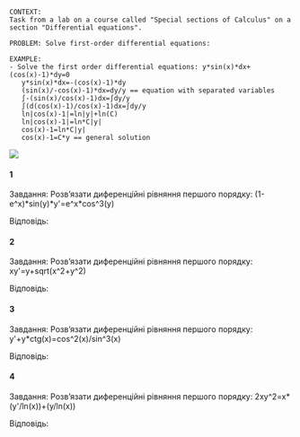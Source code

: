 ```
CONTEXT:
Task from a lab on a course called "Special sections of Calculus" on a section "Differential equations".

PROBLEM: Solve first-order differential equations:

EXAMPLE:
- Solve the first order differential equations: y*sin(x)*dx+(cos(x)-1)*dy=0
   y*sin(x)*dx=-(cos(x)-1)*dy
   (sin(x)/-cos(x)-1)*dx=dy/y == equation with separated variables
   ∫-(sin(x)/cos(x)-1)dx=∫dy/y
   ∫(d(cos(x)-1)/cos(x)-1)dx=∫dy/y
   ln|cos(x)-1|=ln|y|+ln(C)
   ln|cos(x)-1|=ln*C|y|
   cos(x)-1=ln*C|y|
   cos(x)-1=C*y == general solution
```

![](https://i.imgur.com/ohFMu6i.png)

#### 1

Завдання:
Розв’язати диференційні рівняння першого порядку: (1-e^x)\*sin(y)\*y'=e^x\*cos^3(y)

Відповідь:

#### 2

Завдання:
Розв’язати диференційні рівняння першого порядку: xy'=y+sqrt(x^2+y^2)

Відповідь:

#### 3

Завдання:
Розв’язати диференційні рівняння першого порядку: y'+y\*ctg(x)=cos^2(x)/sin^3(x)

Відповідь:

#### 4

Завдання:
Розв’язати диференційні рівняння першого порядку: 2xy^2=x\*(y'/ln(x))+(y/ln(x))

Відповідь:

